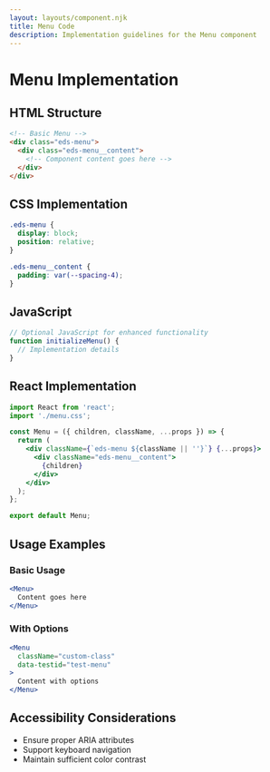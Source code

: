 ```yaml
---
layout: layouts/component.njk
title: Menu Code
description: Implementation guidelines for the Menu component
---
```


# Menu Implementation

## HTML Structure

```html
<!-- Basic Menu -->
<div class="eds-menu">
  <div class="eds-menu__content">
    <!-- Component content goes here -->
  </div>
</div>
```

## CSS Implementation

```css
.eds-menu {
  display: block;
  position: relative;
}

.eds-menu__content {
  padding: var(--spacing-4);
}
```

## JavaScript

```javascript
// Optional JavaScript for enhanced functionality
function initializeMenu() {
  // Implementation details
}
```

## React Implementation

```jsx
import React from 'react';
import './menu.css';

const Menu = ({ children, className, ...props }) => {
  return (
    <div className={`eds-menu ${className || ''}`} {...props}>
      <div className="eds-menu__content">
        {children}
      </div>
    </div>
  );
};

export default Menu;
```

## Usage Examples

### Basic Usage

```jsx
<Menu>
  Content goes here
</Menu>
```

### With Options

```jsx
<Menu 
  className="custom-class"
  data-testid="test-menu"
>
  Content with options
</Menu>
```

## Accessibility Considerations

- Ensure proper ARIA attributes
- Support keyboard navigation
- Maintain sufficient color contrast
